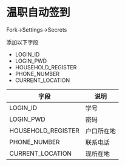 # 温职自动签到
Fork->Settings->Secrets

添加以下字段
- LOGIN_ID
- LOGIN_PWD
- HOUSEHOLD_REGISTER
- PHONE_NUMBER
- CURRENT_LOCATION

| 字段 | 说明 |
| ---- | ---- |
| LOGIN_ID | 学号 |
| LOGIN_PWD | 密码 |
| HOUSEHOLD_REGISTER | 户口所在地 |
| PHONE_NUMBER | 联系电话 |
| CURRENT_LOCATION | 现所在地 |
